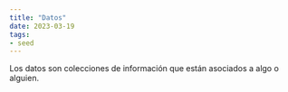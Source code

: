 ```yaml
---
title: "Datos"
date: 2023-03-19
tags:
- seed
---
```


Los datos son colecciones de información que están asociados a algo o alguien.
